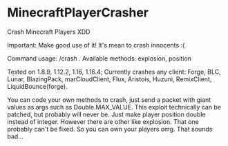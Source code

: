 # MinecraftPlayerCrasher
Crash Minecraft Players XDD

Important: Make good use of it! It's mean to crash innocents :(

Command usage: /crash <player> <method>.
Available methods: explosion, position

Tested on 1.8.9, 1.12.2, 1.16, 1.16.4;
Currently crashes any client: Forge, BLC, Lunar, BlazingPack, marCloudClient, Flux, Aristois, Huzuni, RemixClient, LiquidBounce(forge).

You can code your own methods to crash, just send a packet with giant values as args such as Double.MAX_VALUE.
This exploit technically can be patched, but probably will never be. Just make player position double instead of integer. However there are other like explosion. That one probably can't be fixed. So you can own your players omg. That sounds bad...
